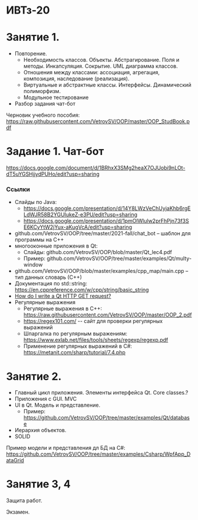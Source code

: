 # ИВТз-20

# Занятие 1. 
- Повторение. 
  - Необходимость классов. Объекты. Абстрагирование. Поля и методы. Инкапсуляция. Сокрытие. UML диаграмма классов.
  - Отношения между классами: ассоциация, агрегация, композиция, наследование (реализация). 
  - Виртуальные и абстрактные классы. Интерфейсы. Динамический полиморфизм.
  - Модульное тестирование
- Разбор задания чат-бот


Черновик учебного пособия: https://raw.githubusercontent.com/VetrovSV/OOP/master/OOP_StudBook.pdf


# Задание 1. Чат-бот
https://docs.google.com/document/d/1BRhxX3SMg2heaX7OJUobi9nLOt-dT5uYGSHjjydPUHo/edit?usp=sharing

### Ссылки
- Слайды по Java:
    - https://docs.google.com/presentation/d/14Y8LWzVeChUyjaKhb6rgELdWJR58B2YGUIukeZ-e3PU/edit?usp=sharing
    - https://docs.google.com/presentation/d/1pmOlWlulw2prFhPjn73f3SE6KCyYtW2jYux-aKugVcA/edit?usp=sharing
- github.com/VetrovSV/OOP/tree/master/2021-fall/chat_bot – шаблон для программы на C++
- многооконные приложения в Qt:
  - Слайды: github.com/VetrovSV/OOP/blob/master/Qt_lec4.pdf
  - Пример: github.com/VetrovSV/OOP/tree/master/examples/Qt/multy-window
- github.com/VetrovSV/OOP/blob/master/examples/cpp_map/main.cpp – тип данных словарь (С++)
- Документация по std::string: https://en.cppreference.com/w/cpp/string/basic_string
- [How do I write a Qt HTTP GET request?](https://stackoverflow.com/questions/46943134/how-do-i-write-a-qt-http-get-%20request)
- Регулярные выражения
  - Регулярные выражения в C++: https://raw.githubusercontent.com/VetrovSV/OOP/master/OOP_2.pdf
  - https://regex101.com/ -- сайт для проверки регулярных выражений
  - Шпаргалка по регулярным выражениям: https://www.exlab.net/files/tools/sheets/regexp/regexp.pdf
  - Применение регулярных выражений в C#: https://metanit.com/sharp/tutorial/7.4.php


# Занятие 2. 
- Главный цикл приложения. Элементы интерфейса Qt. Core classes.?
- Приложения с GUI. MVC
- UI в Qt. Модель и представление.
  - Пример: https://github.com/VetrovSV/OOP/tree/master/examples/Qt/database
- Иерархия объектов.
- SOLID

Пример модели и представления дл БД на C#: https://github.com/VetrovSV/OOP/tree/master/examples/Csharp/WpfApp_DataGrid


# Занятие 3, 4
Защита работ.

Экзамен.
